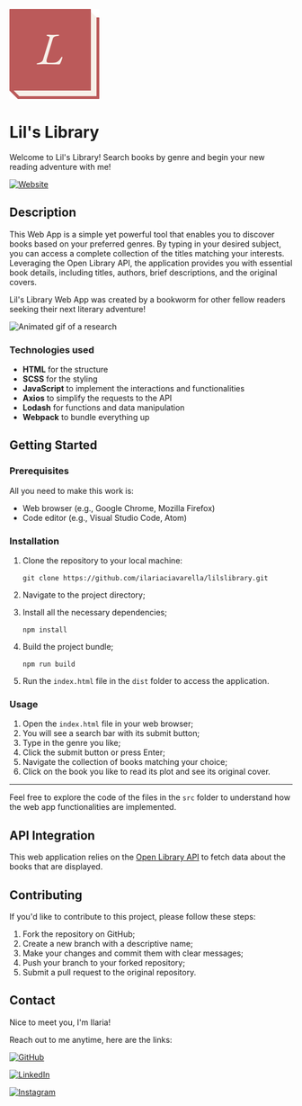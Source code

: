 ![Book icon with L](src/assets/imgs/readme/readme_icon.svg)

# Lil's Library

Welcome to Lil's Library! Search books by genre and begin your new reading adventure with me!

[![Website][website-shield]][website-url]

## Description

This Web App is a simple yet powerful tool that enables you to discover books based on your preferred genres.
By typing in your desired subject, you can access a complete collection of the titles matching your interests. Leveraging the Open Library API, the application provides you with essential book details, including titles, authors, brief descriptions, and the original covers.

Lil's Library Web App was created by a bookworm for other fellow readers seeking their next literary adventure!

![Animated gif of a research](src/assets/imgs/readme/lils_library.gif)

### Technologies used

- **HTML** for the structure
- **SCSS** for the styling
- **JavaScript** to implement the interactions and functionalities
- **Axios** to simplify the requests to the API
- **Lodash** for functions and data manipulation
- **Webpack** to bundle everything up

## Getting Started

### Prerequisites

All you need to make this work is:

- Web browser (e.g., Google Chrome, Mozilla Firefox)
- Code editor (e.g., Visual Studio Code, Atom)

### Installation

1. Clone the repository to your local machine:

   ```
   git clone https://github.com/ilariaciavarella/lilslibrary.git
   ```

2. Navigate to the project directory;

3. Install all the necessary dependencies;
   ```
   npm install
   ```
4. Build the project bundle;
   ```
   npm run build
   ```
5. Run the `index.html` file in the `dist` folder to access the application.

### Usage

1. Open the `index.html` file in your web browser;
2. You will see a search bar with its submit button;
3. Type in the genre you like;
4. Click the submit button or press Enter;
5. Navigate the collection of books matching your choice;
6. Click on the book you like to read its plot and see its original cover.

---

Feel free to explore the code of the files in the `src` folder to understand how the web app functionalities are implemented.

## API Integration

This web application relies on the [Open Library API](https://openlibrary.org/developers/api) to fetch data about the books that are displayed.

## Contributing

If you'd like to contribute to this project, please follow these steps:

1. Fork the repository on GitHub;
2. Create a new branch with a descriptive name;
3. Make your changes and commit them with clear messages;
4. Push your branch to your forked repository;
5. Submit a pull request to the original repository.

## Contact

Nice to meet you, I'm Ilaria!

Reach out to me anytime, here are the links:

[![GitHub][github-shield]][github-url]

[![LinkedIn][linkedin-shield]][linkedin-url]

[![Instagram][instagram-shield]][instagram-url]

<!-- LINKS & IMAGES -->

[website-shield]: https://img.shields.io/badge/CLICK_HERE_TO-TRY_IT_OUT!-bb5a5a?style=for-the-badge&labelColor=401f1f
[website-url]: https://lilslibrary.netlify.app/
[github-shield]: https://img.shields.io/badge/GitHub-D91254?style=flat-square&label=See%20my%20work%20on&labelColor=1C1719
[github-url]: https://github.com/ilariaciavarella
[linkedin-shield]: https://img.shields.io/badge/LinkedIn-2FB6B2?style=flat-square&label=Connect%20with%20me%20on&labelColor=1C1719
[linkedin-url]: https://www.linkedin.com/in/ilaria-ciavarella/
[instagram-shield]: https://img.shields.io/badge/Instagram-D91254?style=flat-square&label=Follow%20me%20on&labelColor=1C1719
[instagram-url]: https://www.instagram.com/lil.ciavarella/
